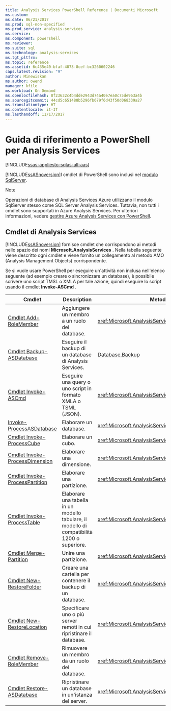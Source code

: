 ```yaml
---
title: Analysis Services PowerShell Reference | Documenti Microsoft
ms.custom: 
ms.date: 06/21/2017
ms.prod: sql-non-specified
ms.prod_service: analysis-services
ms.service: 
ms.component: powershell
ms.reviewer: 
ms.suite: sql
ms.technology: analysis-services
ms.tgt_pltfrm: 
ms.topic: reference
ms.assetid: 6c435e40-bfaf-4073-8cef-bc3260602246
caps.latest.revision: "9"
author: Minewiskan
ms.author: owend
manager: kfile
ms.workload: On Demand
ms.openlocfilehash: 8f23632c4b4dde2943d74a40e7ea0c75de963a4b
ms.sourcegitcommit: 44cd5c651488b5296fb679f6d43f50d068339a27
ms.translationtype: HT
ms.contentlocale: it-IT
ms.lasthandoff: 11/17/2017
---
```

# <a name="analysis-services-powershell-reference"></a>Guida di riferimento a PowerShell per Analysis Services

[!INCLUDE[ssas-appliesto-sqlas-all-aas](../../includes/ssas-appliesto-sqlas-all-aas.md)]


  [!INCLUDE[ssASnoversion](../../includes/ssasnoversion-md.md)]I cmdlet di PowerShell sono inclusi nel [modulo SqlServer](https://www.powershellgallery.com/packages/SqlServer/21.0.17099). 
  
>[!NOTE] 
> Operazioni di database di Analysis Services Azure utilizzano il modulo SqlServer stesso come SQL Server Analysis Services. Tuttavia, non tutti i cmdlet sono supportati in Azure Analysis Services. Per ulteriori informazioni, vedere [gestire Azure Analysis Services con PowerShell](https://docs.microsoft.com/azure/analysis-services/analysis-services-powershell).
  
##  <a name="bkmk_cmdlets"></a> Cmdlet di Analysis Services  
 [!INCLUDE[ssASnoversion](../../includes/ssasnoversion-md.md)] fornisce cmdlet che corrispondono ai metodi nello spazio dei nomi **Microsoft.AnalysisServices** . Nella tabella seguente viene descritto ogni cmdlet e viene fornito un collegamento al metodo AMO (Analysis Management Objects) corrispondente.  
  
 Se si vuole usare PowerShell per eseguire un'attività non inclusa nell'elenco seguente (ad esempio creare o sincronizzare un database), è possibile scrivere uno script TMSL o XMLA per tale azione, quindi eseguire lo script usando il cmdlet **Invoke-ASCmd** .  
  
|Cmdlet|Description|Metodi AMO equivalenti|  
|------------|-----------------|----------------------------|  
|[Cmdlet Add-RoleMember](../../analysis-services/powershell/add-rolemember-cmdlet.md)|Aggiungere un membro a un ruolo del database.|<xref:Microsoft.AnalysisServices.RoleMemberCollection.Add%2A>|  
|[Cmdlet Backup-ASDatabase](../../analysis-services/powershell/backup-asdatabase-cmdlet.md)|Eseguire il backup di un database di Analysis Services.|[Database.Backup](https://msdn.microsoft.com/library/microsoft.analysisservices.database.backup.aspx)|  
|[Cmdlet Invoke-ASCmd](../../analysis-services/powershell/invoke-ascmd-cmdlet.md)|Eseguire una query o uno script in formato XMLA o TSML (JSON).|<xref:Microsoft.AnalysisServices.Core.Server.Execute%2A>|  
|[Invoke-ProcessASDatabase](../../analysis-services/powershell/invoke-processasdatabase.md)|Elaborare un database.|<xref:Microsoft.AnalysisServices.IProcessable.Process%2A>|  
|[Cmdlet Invoke-ProcessCube](../../analysis-services/powershell/invoke-processcube-cmdlet.md)|Elaborare un cubo.|<xref:Microsoft.AnalysisServices.IProcessable.Process%2A>|  
|[Cmdlet Invoke-ProcessDimension](../../analysis-services/powershell/invoke-processdimension-cmdlet.md)|Elaborare una dimensione.|<xref:Microsoft.AnalysisServices.IProcessable.Process%2A>|  
|[Cmdlet Invoke-ProcessPartition](../../analysis-services/powershell/invoke-processpartition-cmdlet.md)|Elaborare una partizione.|<xref:Microsoft.AnalysisServices.IProcessable.Process%2A>|  
|[Cmdlet Invoke-ProcessTable](../../analysis-services/powershell/invoke-processtable-cmdlet.md)|Elaborare una tabella in un modello tabulare, il modello di compatibilità 1200 o superiore.|<xref:Microsoft.AnalysisServices.IProcessable.Process%2A>|  
|[Cmdlet Merge-Partition](../../analysis-services/powershell/merge-partition-cmdlet.md)|Unire una partizione.|<xref:Microsoft.AnalysisServices.Partition.Merge%2A>|  
|[Cmdlet New-RestoreFolder](../../analysis-services/powershell/new-restorefolder-cmdlet.md)|Creare una cartella per contenere il backup di un database.|<xref:Microsoft.AnalysisServices.RestoreFolder>|  
|[Cmdlet New-RestoreLocation](../../analysis-services/powershell/new-restorelocation-cmdlet.md)|Specificare uno o più server remoti in cui ripristinare il database.|<xref:Microsoft.AnalysisServices.RestoreLocation>|  
|[Cmdlet Remove-RoleMember](../../analysis-services/powershell/remove-rolemember-cmdlet.md)|Rimuovere un membro da un ruolo del database.|<xref:Microsoft.AnalysisServices.RoleMemberCollection.Remove%2A>|  
|[Cmdlet Restore-ASDatabase](../../analysis-services/powershell/restore-asdatabase-cmdlet.md)|Ripristinare un database in un'istanza del server.|<xref:Microsoft.AnalysisServices.Core.Server.Restore%2A>|  
  

  
  

